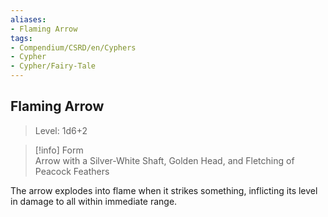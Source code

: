 ```yaml
---
aliases:
- Flaming Arrow
tags:
- Compendium/CSRD/en/Cyphers
- Cypher
- Cypher/Fairy-Tale
---
```


  
## Flaming Arrow  
>Level: 1d6+2  
  
>[!info] Form  
>Arrow with a Silver-White Shaft, Golden Head, and Fletching of Peacock Feathers
  
The arrow explodes into flame when it strikes something, inflicting its level in damage to all within immediate range.